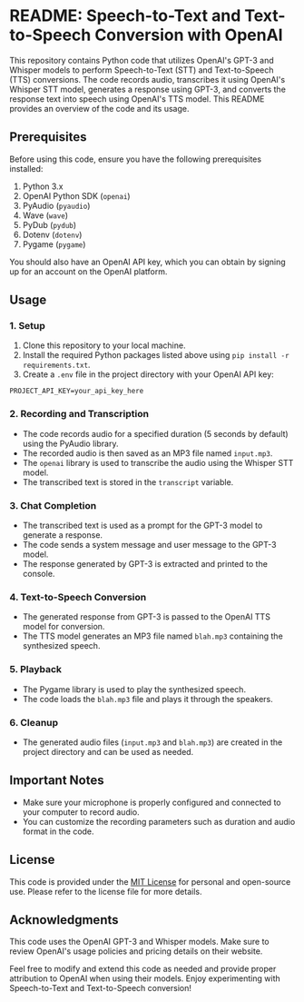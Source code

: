 # README: Speech-to-Text and Text-to-Speech Conversion with OpenAI

This repository contains Python code that utilizes OpenAI's GPT-3 and Whisper models to perform Speech-to-Text (STT) and Text-to-Speech (TTS) conversions. The code records audio, transcribes it using OpenAI's Whisper STT model, generates a response using GPT-3, and converts the response text into speech using OpenAI's TTS model. This README provides an overview of the code and its usage.

## Prerequisites
Before using this code, ensure you have the following prerequisites installed:

1. Python 3.x
2. OpenAI Python SDK (`openai`)
3. PyAudio (`pyaudio`)
4. Wave (`wave`)
5. PyDub (`pydub`)
6. Dotenv (`dotenv`)
7. Pygame (`pygame`)

You should also have an OpenAI API key, which you can obtain by signing up for an account on the OpenAI platform.

## Usage

### 1. Setup
1. Clone this repository to your local machine.
2. Install the required Python packages listed above using `pip install -r requirements.txt`.
3. Create a `.env` file in the project directory with your OpenAI API key:

```
PROJECT_API_KEY=your_api_key_here
```

### 2. Recording and Transcription
- The code records audio for a specified duration (5 seconds by default) using the PyAudio library.
- The recorded audio is then saved as an MP3 file named `input.mp3`.
- The `openai` library is used to transcribe the audio using the Whisper STT model.
- The transcribed text is stored in the `transcript` variable.

### 3. Chat Completion
- The transcribed text is used as a prompt for the GPT-3 model to generate a response.
- The code sends a system message and user message to the GPT-3 model.
- The response generated by GPT-3 is extracted and printed to the console.

### 4. Text-to-Speech Conversion
- The generated response from GPT-3 is passed to the OpenAI TTS model for conversion.
- The TTS model generates an MP3 file named `blah.mp3` containing the synthesized speech.

### 5. Playback
- The Pygame library is used to play the synthesized speech.
- The code loads the `blah.mp3` file and plays it through the speakers.

### 6. Cleanup
- The generated audio files (`input.mp3` and `blah.mp3`) are created in the project directory and can be used as needed.

## Important Notes
- Make sure your microphone is properly configured and connected to your computer to record audio.
- You can customize the recording parameters such as duration and audio format in the code.

## License
This code is provided under the [MIT License](LICENSE) for personal and open-source use. Please refer to the license file for more details.

## Acknowledgments
This code uses the OpenAI GPT-3 and Whisper models. Make sure to review OpenAI's usage policies and pricing details on their website.

Feel free to modify and extend this code as needed and provide proper attribution to OpenAI when using their models. Enjoy experimenting with Speech-to-Text and Text-to-Speech conversion!